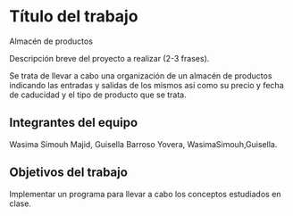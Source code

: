 # Título del trabajo
Almacén de productos 

Descripción breve del proyecto a realizar (2-3 frases).

Se trata de llevar a cabo una organización de un almacén de productos indicando las entradas y salidas de los mismos así como su precio y fecha de caducidad y el tipo de producto que se trata. 

## Integrantes del equipo

Wasima Simouh Majid, Guisella Barroso Yovera, WasimaSimouh,Guisella.

## Objetivos del trabajo

Implementar un programa para llevar a cabo los conceptos estudiados en clase.

